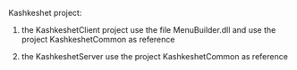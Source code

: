 Kashkeshet project:

1. the KashkeshetClient project use the file MenuBuilder.dll and use the project KashkeshetCommon as reference

2. the KashkeshetServer use the project KashkeshetCommon as reference
